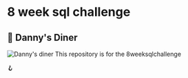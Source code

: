 # 8 week sql challenge

## :ramen: Danny's Diner

![Danny's diner](https://8weeksqlchallenge.com/images/case-study-designs/1.png)
This repository is for the 8weeksqlchallenge

:hook:
